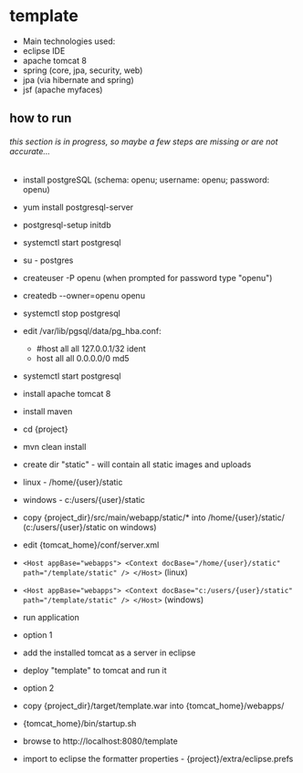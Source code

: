 # template

* Main technologies used:
 * eclipse IDE
 * apache tomcat 8
 * spring (core, jpa, security, web)
 * jpa (via hibernate and spring)
 * jsf (apache myfaces)

## how to run
###### this section is in progress, so maybe a few steps are missing or are not accurate...
* install postgreSQL (schema: openu; username: openu; password: openu)
 * yum install postgresql-server
 * postgresql-setup initdb
 * systemctl start postgresql
 * su - postgres
 * createuser -P openu (when prompted for password type "openu")
 * createdb --owner=openu openu
 * systemctl stop postgresql
 * edit /var/lib/pgsql/data/pg_hba.conf:
    * #host    all             all             127.0.0.1/32            ident
    * host    all             all             0.0.0.0/0               md5
 * systemctl start postgresql
* install apache tomcat 8
* install maven
 * cd {project}
 * mvn clean install
* create dir "static" - will contain all static images and uploads
 * linux - /home/{user}/static
 * windows - c:/users/{user}/static
* copy {project_dir}/src/main/webapp/static/* into /home/{user}/static/ (c:/users/{user}/static on windows)
* edit {tomcat_home}/conf/server.xml 
 * ```<Host appBase="webapps"> <Context docBase="/home/{user}/static" path="/template/static" /> </Host>``` (linux)
 * ```<Host appBase="webapps"> <Context docBase="c:/users/{user}/static" path="/template/static" /> </Host>``` (windows)
* run application
 * option 1
  * add the installed tomcat as a server in eclipse
  * deploy "template" to tomcat and run it
 * option 2
  * copy {project_dir}/target/template.war into {tomcat_home}/webapps/
  * {tomcat_home}/bin/startup.sh
* browse to http://localhost:8080/template


* import to eclipse the formatter properties - {project}/extra/eclipse.prefs